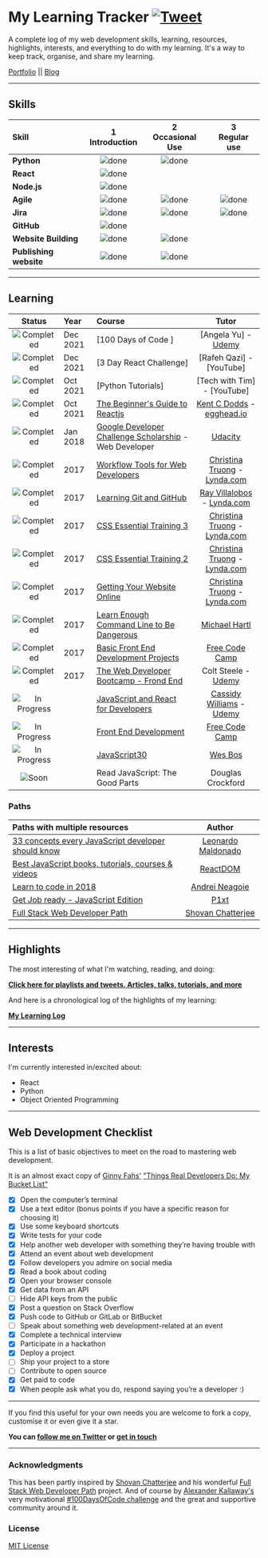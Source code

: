 # My Learning Tracker [![Tweet](https://img.shields.io/twitter/url/http/shields.io.svg?style=social)](https://twitter.com/intent/tweet?text=Web%20Dev%20learning%20tracker%20&url=https://github.com/Syknapse/My-Learning-Tracker&via=syknapse&hashtags=100DaysofCode)

A complete log of my web development skills, learning, resources, highlights, interests, and everything to do with my learning. It's a way to keep track, organise, and share my learning.

[Portfolio](https://www.sykhoudeib.com/ "sykhoudeib.com") || [Blog](https://www.blog.sykhoudeib.com/ "My web dev articles")

----

## Skills

[done]: https://user-images.githubusercontent.com/29199184/32275438-8385f5c0-bf0b-11e7-9406-42265f71e2bd.png "Done"

|               Skill              | 1<br>Introduction | 2<br>Occasional Use    | 3<br>Regular use |
|:-------------------------------- |:-----------------:|:----------------------:|:----------------:|
|**Python**                        | ![done][done]     | ![done]                |                  |
|**React**                         | ![done][done]     |                        |                  |
|**Node.js**                       | ![done][done]     |                        |                  |
|**Agile**                         | ![done][done]     | ![done][done]          | ![done][done]    |
|**Jira**                          | ![done][done]     | ![done][done]          | ![done][done]    |
|**GitHub**                        | ![done][done]     |                        |                  |
|**Website Building**              | ![done][done]     | ![done][done]          |                  |
|**Publishing website**            | ![done][done]     | ![done][done]          |                  |


----

## Learning

[//]: # (Status images)

[Completed]: https://user-images.githubusercontent.com/29199184/32275438-8385f5c0-bf0b-11e7-9406-42265f71e2bd.png "Completed"
[In Progress]: https://user-images.githubusercontent.com/29199184/34462881-7305ddac-ee4d-11e7-9b57-589424820da4.png "In Progress"
[Soon]: https://user-images.githubusercontent.com/29199184/34462916-d5c37bd4-ee4d-11e7-9f4a-d57f2243281b.png "Soon"

|            Status           |   Year     | Course                                                          |                Tutor                        |
|:---------------------------:|:-----------|:----------------------------------------------------------------|:-------------------------------------------:|
| ![Completed][Completed]     | Dec 2021   | [100 Days of Code ]                                             | [Angela Yu] - [Udemy]                       |
| ![Completed][Completed]     | Dec 2021   | [3 Day React Challenge]                                         | [Rafeh Qazi] - [YouTube]                    |
| ![Completed][Completed]     | Oct 2021   | [Python Tutorials]                                              | [Tech with Tim] - [YouTube]                 |
| ![Completed][Completed]     | Oct 2021   | [The Beginner's Guide to Reactjs]                               | [Kent C Dodds] - [egghead.io]               |
| ![Completed][Completed]     | Jan 2018   | [Google Developer Challenge Scholarship] - Web Developer        | [Udacity]                                   |
| ![Completed][Completed]     | 2017       | [Workflow Tools for Web Developers]                             | [Christina Truong] - [Lynda.com]            |
| ![Completed][Completed]     | 2017       | [Learning Git and GitHub]                                       | [Ray Villalobos] - [Lynda.com]              |
| ![Completed][Completed]     | 2017       | [CSS Essential Training 3]                                      | [Christina Truong] - [Lynda.com]            |
| ![Completed][Completed]     | 2017       | [CSS Essential Training 2]                                      | [Christina Truong] - [Lynda.com]            |
| ![Completed][Completed]     | 2017       | [Getting Your Website Online]                                   | [Christina Truong] - [Lynda.com]            |
| ![Completed][Completed]     | 2017       | [Learn Enough Command Line to Be Dangerous]                     | [Michael Hartl]                             |
| ![Completed][Completed]     | 2017       | [Basic Front End Development Projects]                          | [Free Code Camp]                            |
| ![Completed][Completed]     | 2017       | [The Web Developer Bootcamp - Frond End]                        | Colt Steele - [Udemy]                       |
| ![In Progress][In Progress] |            | [JavaScript and React for Developers]                           | [Cassidy Williams] - [Udemy]                |
| ![In Progress][In Progress] |            | [Front End Development]                                         | [Free Code Camp]                            |
| ![In Progress][In Progress] |            | [JavaScript30]                                                  | [Wes Bos]                                   |
| ![Soon][Soon]               |            | Read JavaScript: The Good Parts                                 | Douglas Crockford                           |

[//]: # (Reference links to courses)

[Getting Started With Redux]: https://egghead.io/courses/getting-started-with-redux
[The Next.js Handbook]: https://www.freecodecamp.org/news/the-next-js-handbook/
[The Complete JavaScript Handbook]: https://medium.freecodecamp.org/the-complete-javascript-handbook-f26b2c71719c
[JavaScript clean code guide]: https://github.com/ryanmcdermott/clean-code-javascript
[Front-End Web Developer Nanodegree]: https://eu.udacity.com/course/front-end-web-developer-nanodegree--nd001
[JavaScript and React for Developers]: https://www.udemy.com/js-and-react-for-devs/
[You Don't know JavaScript]: https://github.com/getify/You-Dont-Know-JS
[Workflow Tools for Web Developers]: https://www.lynda.com/Web-Design-tutorials/Workflow-Tools-Web-Development/533305-2.html
[Learning Git and GitHub]: https://www.lynda.com/Git-tutorials/Up-Running-Git-GitHub/409275-2.html
[CSS Essential Training 3]: https://www.lynda.com/CSS-tutorials/CSS-Essential-Training-3/609030-2.html
[CSS Essential Training 2]: https://www.lynda.com/CSS-tutorials/CSS-Essential-Training-2/569189-2.html
[Getting Your Website Online]: https://www.lynda.com/Web-Development-tutorials/Getting-Your-Website-Online/609031-2.html
[Learn Enough Command Line to Be Dangerous]: https://www.learnenough.com/command-line-tutorial
[Basic Front End Development Projects]: https://www.freecodecamp.org/syknapse
[The Web Developer Bootcamp - Frond End]: https://www.udemy.com/the-web-developer-bootcamp
[The Web Developer Bootcamp - Back End]: https://www.udemy.com/the-web-developer-bootcamp
[Front End Development]: https://www.freecodecamp.org/syknapse
[Google Developer Challenge Scholarship]: https://www.udacity.com/google-scholarships
[JavaScript30]: https://javascript30.com/
[JavaScript & jQuery]: http://javascriptbook.com/
[Eloquent JavaScript]: http://eloquentjavascript.net/
[Learn CSS Grid]: https://scrimba.com/g/gR8PTE
[The Beginner's Guide to Reactjs]: https://egghead.io/courses/the-beginner-s-guide-to-reactjs

[//]: # (Reference links to tutors)

[Dan Abramov]: https://twitter.com/dan_abramov
[Kyle Simpson]: https://twitter.com/getify
[Flavio Copes]: https://twitter.com/flaviocopes
[Ryan McDermott]: https://github.com/ryanmcdermott
[Cassidy Williams]: https://twitter.com/cassidoo
[Christina Truong]: https://twitter.com/christinatruong
[Lynda.com]: https://www.lynda.com
[Ray Villalobos]: https://twitter.com/planetoftheweb
[Michael Hartl]: https://twitter.com/mhartl
[Free Code Camp]: https://www.freecodecamp.org
[Udemy]: https://www.udemy.com
[Udacity]: https://www.udacity.com
[Wes Bos]: https://twitter.com/wesbos
[Marijn Haverbeke]: https://twitter.com/MarijnJH
[Per Harald Borgen]: https://twitter.com/perborgen
[Scrimba]: https://scrimba.com/
[Kent C Dodds]: https://egghead.io/instructors/kentcdodds
[egghead.io]: https://egghead.io/

### Paths

| Paths with multiple resources                             |            Author            |
|:----------------------------------------------------------|:----------------------------:|
| [33 concepts every JavaScript developer should know]      | [Leonardo Maldonado]         |
| [Best JavaScript books, tutorials, courses & videos]      | [ReactDOM]                   |
| [Learn to code in 2018]                                   | [Andrei Neagoie]             |
| [Get Job ready - JavaScript Edition]                      | [P1xt]                       |
| [Full Stack Web Developer Path]                           | [Shovan Chatterjee]          |

[//]: # (Reference links to paths)

[33 concepts every JavaScript developer should know]: https://github.com/leonardomso/33-js-concepts
[Best JavaScript books, tutorials, courses & videos]: https://reactdom.com/blog/javascript-books
[Learn to code in 2018]: https://hackernoon.com/learn-to-code-in-2018-get-hired-and-have-fun-along-the-way-b338247eed6a
[Get Job ready - JavaScript Edition]: https://github.com/P1xt/p1xt-guides/blob/master/job-ready-javascript-edition-2.0.md
[Full Stack Web Developer Path]: https://github.com/shovanch/fullstack-web-developer-path

[//]: # (Reference links to authors)
[Leonardo Maldonado]: https://github.com/leonardomso
[ReactDOM]: https://reactdom.com
[Andrei Neagoie]: https://twitter.com/AndreiNeagoie
[P1xt]: https://github.com/P1xt
[Shovan Chatterjee]: https://github.com/shovanch

----

## Highlights

The most interesting of what I'm watching, reading, and doing:

[**Click here for playlists and tweets. Articles, talks, tutorials, and more**](https://syknapse.github.io/My-Learning-Tracker/)

And here is a chronological log of the highlights of my learning:

[**My Learning Log**](https://github.com/Syknapse/My-Learning-Tracker/blob/master/log.md)

----

## Interests

I'm currently interested in/excited about:

+ React
+ Python
+ Object Oriented Programming

----

## Web Development Checklist

This is a list of basic objectives to meet on the road to mastering web development.

It is an almost exact copy of [Ginny Fahs'](https://twitter.com/ginnyfahs) ["Things Real Developers Do: My Bucket List"](https://blog.prototypr.io/wondering-if-youre-a-real-developer-yet-try-making-a-bucket-list-281275482155)


* [x] Open the computer’s terminal
* [x] Use a text editor (bonus points if you have a specific reason for choosing it)
* [x] Use some keyboard shortcuts
* [x] Write tests for your code
* [x] Help another web developer with something they’re having trouble with
* [x] Attend an event about web development
* [x] Follow developers you admire on social media
* [x] Read a book about coding
* [x] Open your browser console
* [x] Get data from an API
* [ ] Hide API keys from the public
* [x] Post a question on Stack Overflow
* [x] Push code to GitHub or GitLab or BitBucket
* [ ] Speak about something web development-related at an event
* [x] Complete a technical interview
* [x] Participate in a hackathon
* [x] Deploy a project
* [ ] Ship your project to a store
* [ ] Contribute to open source
* [x] Get paid to code
* [x] When people ask what you do, respond saying you’re a developer :)

----

If you find this useful for your own needs you are welcome to fork a copy, customise it or even give it a star.

**You can [follow me on Twitter](https://twitter.com/Syknapse "@Syknapse") or [get in touch](https://syknapse.github.io/Syk-Houdeib/#contact "My contact section | Portfolio")**

----

### Acknowledgments

This has been partly inspired by [Shovan Chatterjee](https://twitter.com/shovan_ch) and his wonderful [Full Stack Web Developer Path](https://github.com/shovanch/fullstack-web-developer-path) project. And of course by [Alexander Kallaway's](https://twitter.com/ka11away) very motivational [#100DaysOfCode challenge](https://github.com/Kallaway/100-days-of-code) and the great and supportive community around it.

### License

[MIT License](https://github.com/Syknapse/My-Learning-Tracker/blob/master/LICENSE)
